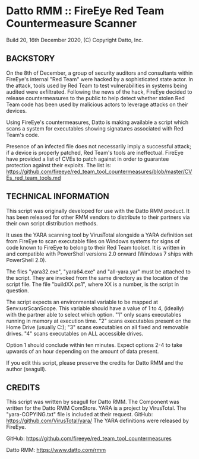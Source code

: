 # Datto RMM :: FireEye Red Team Countermeasure Scanner
Build 20, 16th December 2020, (C) Copyright Datto, Inc.

## BACKSTORY

On the 8th of December, a group of security auditors and consultants within FireEye's internal "Red Team" were hacked by a sophisticated state actor. In the attack, tools used by Red Team to test vulnerabilities in systems being audited were exfiltrated.
Following the news of the hack, FireEye decided to release countermeasures to the public to help detect whether stolen Red Team code has been used by malicious actors to leverage attacks on their devices. 

Using FireEye's countermeasures, Datto is making available a script which scans a system for executables showing signatures associated with Red Team's code.

Presence of an infected file does not necessarily imply a successful attack; if a device is properly patched, Red Team's tools are ineffectual. FireEye have provided a list of CVEs to patch against in order to guarantee protection against their exploits.
The list is: https://github.com/fireeye/red_team_tool_countermeasures/blob/master/CVEs_red_team_tools.md

## TECHNICAL INFORMATION

This script was originally developed for use with the Datto RMM product. It has been released for other RMM vendors to distribute to their partners via their own script distribution methods.

It uses the YARA scanning tool by VirusTotal alongside a YARA definition set from FireEye to scan executable files on Windows systems for signs of code known to FireEye to belong to their Red Team toolset.
It is written in and compatible with PowerShell versions 2.0 onward (Windows 7 ships with PowerShell 2.0).

The files "yara32.exe", "yara64.exe" and "all-yara.yar" must be attached to the script. They are invoked from the same directory as the location of the script file.
The file "buildXX.ps1", where XX is a number, is the script in question.

The script expects an environmental variable to be mapped at $env:usrScanScope. This variable should have a value of 1 to 4, (ideally) with the partner able to select which option. "1" only scans executables running in memory at execution time. "2" scans executables present on the Home Drive (usually C:\); "3" scans executables on all fixed and removable drives. "4" scans executables on ALL accessible drives.

Option 1 should conclude within ten minutes. Expect options 2-4 to take upwards of an hour depending on the amount of data present.

If you edit this script, please preserve the credits for Datto RMM and the author (seagull).

## CREDITS

This script was written by seagull for Datto RMM. The Component was written for the Datto RMM ComStore.
YARA is a project by VirusTotal. The "yara-COPYING.txt" file is included at their request. GitHub: https://github.com/VirusTotal/yara/
The YARA definitions were released by FireEye. 

GitHub: https://github.com/fireeye/red_team_tool_countermeasures

Datto RMM: https://www.datto.com/rmm

